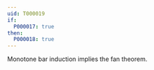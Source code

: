 ```yaml
---
uid: T000019
if:
  P000017: true
then:
  P000018: true
---
```

Monotone bar induction implies the fan theorem.

